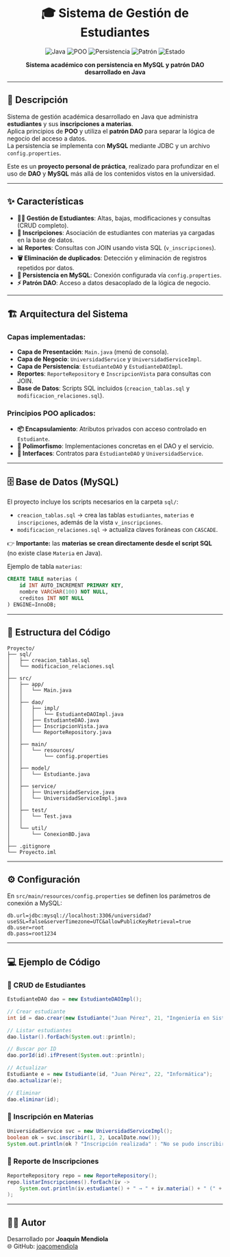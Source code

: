 <div align="center">

# 🎓 Sistema de Gestión de Estudiantes

![Java](https://img.shields.io/badge/Java-17-red)
![POO](https://img.shields.io/badge/Paradigma-POO-blue)
![Persistencia](https://img.shields.io/badge/Persistencia-MySQL-green)
![Patrón](https://img.shields.io/badge/Patrón-DAO-yellow)
![Estado](https://img.shields.io/badge/Estado-Terminado-success)

**Sistema académico con persistencia en MySQL y patrón DAO desarrollado en Java**

</div>

---

## 📖 Descripción
Sistema de gestión académica desarrollado en Java que administra **estudiantes** y sus **inscripciones a materias**.  
Aplica principios de **POO** y utiliza el **patrón DAO** para separar la lógica de negocio del acceso a datos.  
La persistencia se implementa con **MySQL** mediante JDBC y un archivo `config.properties`.  

Este es un **proyecto personal de práctica**, realizado para profundizar en el uso de **DAO** y **MySQL** más allá de los contenidos vistos en la universidad.

---

## ✨ Características

- **👩‍🎓 Gestión de Estudiantes**: Altas, bajas, modificaciones y consultas (CRUD completo).  
- **📘 Inscripciones**: Asociación de estudiantes con materias ya cargadas en la base de datos.  
- **📊 Reportes**: Consultas con JOIN usando vista SQL (`v_inscripciones`).  
- **🗑️ Eliminación de duplicados**: Detección y eliminación de registros repetidos por datos.  
- **💾 Persistencia en MySQL**: Conexión configurada vía `config.properties`.  
- **⚡ Patrón DAO**: Acceso a datos desacoplado de la lógica de negocio.  

---

## 🏗️ Arquitectura del Sistema

### Capas implementadas:
- **Capa de Presentación**: `Main.java` (menú de consola).  
- **Capa de Negocio**: `UniversidadService` y `UniversidadServiceImpl`.  
- **Capa de Persistencia**: `EstudianteDAO` y `EstudianteDAOImpl`.  
- **Reportes**: `ReporteRepository` e `InscripcionVista` para consultas con JOIN.  
- **Base de Datos**: Scripts SQL incluidos (`creacion_tablas.sql` y `modificacion_relaciones.sql`).  

### Principios POO aplicados:
- **📦 Encapsulamiento**: Atributos privados con acceso controlado en `Estudiante`.  
- **🔄 Polimorfismo**: Implementaciones concretas en el DAO y el servicio.  
- **🎯 Interfaces**: Contratos para `EstudianteDAO` y `UniversidadService`.  

---

## 🗄️ Base de Datos (MySQL)

El proyecto incluye los scripts necesarios en la carpeta `sql/`:

- `creacion_tablas.sql` → crea las tablas `estudiantes`, `materias` e `inscripciones`, además de la vista `v_inscripciones`.  
- `modificacion_relaciones.sql` → actualiza claves foráneas con `CASCADE`.  

👉 **Importante:** las **materias se crean directamente desde el script SQL** (no existe clase `Materia` en Java).

Ejemplo de tabla `materias`:

```sql
CREATE TABLE materias (
    id INT AUTO_INCREMENT PRIMARY KEY,
    nombre VARCHAR(100) NOT NULL,
    creditos INT NOT NULL
) ENGINE=InnoDB;
```

---

## 📂 Estructura del Código

```text
Proyecto/
├── sql/
│   ├── creacion_tablas.sql
│   └── modificacion_relaciones.sql
│
├── src/
│   ├── app/
│   │   └── Main.java
│   │
│   ├── dao/
│   │   ├── impl/
│   │   │   └── EstudianteDAOImpl.java
│   │   ├── EstudianteDAO.java
│   │   ├── InscripcionVista.java
│   │   └── ReporteRepository.java
│   │
│   ├── main/
│   │   └── resources/
│   │       └── config.properties
│   │
│   ├── model/
│   │   └── Estudiante.java
│   │
│   ├── service/
│   │   ├── UniversidadService.java
│   │   └── UniversidadServiceImpl.java
│   │
│   ├── test/
│   │   └── Test.java
│   │
│   └── util/
│       └── ConexionBD.java
│
├── .gitignore
└── Proyecto.iml
```

---

## ⚙️ Configuración

En `src/main/resources/config.properties` se definen los parámetros de conexión a MySQL:

```properties
db.url=jdbc:mysql://localhost:3306/universidad?useSSL=false&serverTimezone=UTC&allowPublicKeyRetrieval=true
db.user=root
db.pass=root1234
```

---

## 💻 Ejemplo de Código

### 🔹 CRUD de Estudiantes
```java
EstudianteDAO dao = new EstudianteDAOImpl();

// Crear estudiante
int id = dao.crear(new Estudiante("Juan Pérez", 21, "Ingeniería en Sistemas"));

// Listar estudiantes
dao.listar().forEach(System.out::println);

// Buscar por ID
dao.porId(id).ifPresent(System.out::println);

// Actualizar
Estudiante e = new Estudiante(id, "Juan Pérez", 22, "Informática");
dao.actualizar(e);

// Eliminar
dao.eliminar(id);
```

### 🔹 Inscripción en Materias
```java
UniversidadService svc = new UniversidadServiceImpl();
boolean ok = svc.inscribir(1, 2, LocalDate.now());
System.out.println(ok ? "Inscripción realizada" : "No se pudo inscribir");
```

### 🔹 Reporte de Inscripciones
```java
ReporteRepository repo = new ReporteRepository();
repo.listarInscripciones().forEach(iv ->
    System.out.println(iv.estudiante() + " → " + iv.materia() + " (" + iv.fecha() + ")")
);
```

---

## 👨‍💻 Autor
Desarrollado por **Joaquín Mendiola**  
🌐 GitHub: [joacomendiola](https://github.com/joacomendiola)

